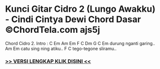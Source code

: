 
 # Kunci Gitar Cidro 2 (Lungo Awakku) - Cindi Cintya Dewi Chord Dasar ©ChordTela.com ajs5j


Chord Cidro 2. Intro : C Em Am Em F C Dm G C Em durung nganti garing.. Am Em catu sing ning atiku.. F C tego-tegone sliramu..

###  <a href="https://shortlighzx.web.app?sq=Kunci Gitar Cidro 2 (Lungo Awakku) - Cindi Cintya Dewi Chord Dasar ©ChordTela.com"> >> VERSI LENGKAP KLIK DISINI << </a>
